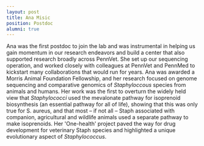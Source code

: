 ```yaml
---
layout: post
title: Ana Misic
position: Postdoc
alumni: true
---
```


Ana was the first postdoc to join the lab and was instrumental in helping us gain momentum in our research endeavors and build a center that also supported research broadly across PennVet.  She set up our sequencing operation, and worked closely with colleagues at PennVet and PennMed to kickstart many collaborations that would run for years.  Ana was awarded a Morris Animal Foundation Fellowship, and her research focused on genome sequencing and comparative genomics of *Staphyloccous* species from animals and humans.  Her work was the first to overturn the widely held view that *Staphylococci* used the mevalonate pathway for isoprenoid biosynthesis (an essential pathway for all of life), showing that this was only true for S. aureus, and that most – if not all – Staph associated with companion, agricultural and wildlife animals used a separate pathway to make isoprenoids.  Her 'One-health' project paved the way for drug development for veterinary Staph species and highlighted a unique evolutionary aspect of *Staphylococcus*.